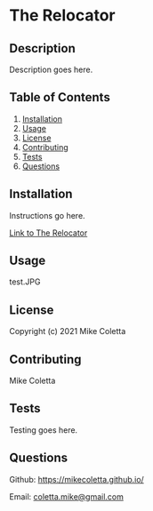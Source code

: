 # The Relocator

## Description
    
Description goes here.
    
## Table of Contents
1. [Installation](#installation)
2. [Usage](#usage)
3. [License](#license)
4. [Contributing](#contributing)
5. [Tests](#tests)
6. [Questions](#questions)
    
## Installation
    
Instructions go here.
    
[Link to The Relocator](https://mikecoletta.github.io/Group-Project-One/)
    
## Usage
    
test.JPG
    
## License
    
 
    
Copyright (c) 2021 Mike Coletta
    
## Contributing
    
Mike Coletta

    
## Tests
    
Testing goes here.
    
## Questions
    
Github: https://mikecoletta.github.io/
    
Email: coletta.mike@gmail.com